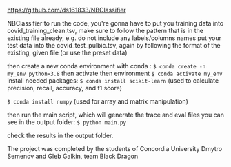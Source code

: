 https://github.com/ds161833/NBClassifier

NBClassifier
to run the code, you're gonna have to put you training data into covid_training_clean.tsv, make sure to follow the pattern that is in the existing file already, e.g. do not include any labels/columns names
put your test data into the covid_test_pulbic.tsv, again by following the format of the existing, given file (or use the preset data)

then create a new conda environment with conda :
```$ conda create -n my_env python=3.8```
then activate then environment
```$ conda activate my_env```
install needed packages:
```$ conda install scikit-learn``` (used to calculate precision, recall, accuracy, and f1 score)

```$ conda install numpy``` (used for array and matrix manipulation)

then run the main script, which will generate the trace and eval files you can see in the output folder:
```$ python main.py```

check the results in the output folder.

The project was completed by the students of Concordia University Dmytro Semenov and Gleb Galkin, team Black Dragon